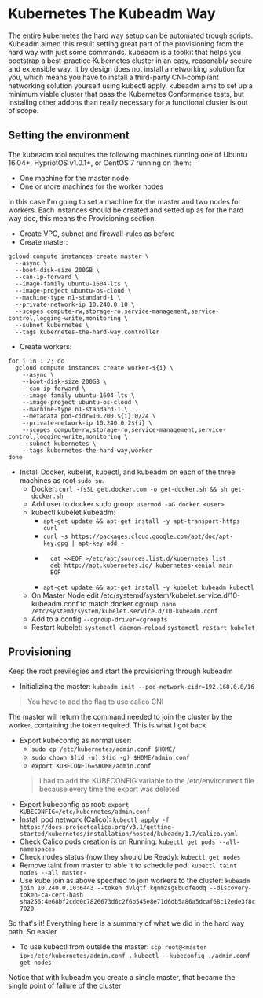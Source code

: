 # Kubernetes The Kubeadm Way

The entire kubernetes the hard way setup can be automated trough scripts. Kubeadm aimed this result setting great part of the provisioning from the hard way with just some commands.
kubeadm is a toolkit that helps you bootstrap a best-practice Kubernetes cluster in an easy, reasonably secure and extensible way.
It by design does not install a networking solution for you, which means you have to install a third-party CNI-compliant networking solution yourself using kubectl apply.
kubeadm aims to set up a minimum viable cluster that pass the Kubernetes Conformance tests, but installing other addons than really necessary for a functional cluster is out of scope.

## Setting the environment
The kubeadm tool requires the following machines running one of Ubuntu 16.04+, HypriotOS v1.0.1+, or CentOS 7 running on them: 
-	One machine for the master node
-	One or more machines for the worker nodes

In this case I'm going to set a machine for the master and two nodes for workers.
Each instances should be created and setted up as for the hard way doc, this means the Provisioning section.
- Create VPC, subnet and firewall-rules as before
- Create master: 
```
gcloud compute instances create master \
  --async \
  --boot-disk-size 200GB \
  --can-ip-forward \
  --image-family ubuntu-1604-lts \
  --image-project ubuntu-os-cloud \
  --machine-type n1-standard-1 \
  --private-network-ip 10.240.0.10 \
  --scopes compute-rw,storage-ro,service-management,service-control,logging-write,monitoring \
  --subnet kubernetes \
  --tags kubernetes-the-hard-way,controller
```
- Create workers: 
```
for i in 1 2; do
  gcloud compute instances create worker-${i} \
    --async \
    --boot-disk-size 200GB \
    --can-ip-forward \
    --image-family ubuntu-1604-lts \
    --image-project ubuntu-os-cloud \
    --machine-type n1-standard-1 \
    --metadata pod-cidr=10.200.${i}.0/24 \
    --private-network-ip 10.240.0.2${i} \
    --scopes compute-rw,storage-ro,service-management,service-control,logging-write,monitoring \
    --subnet kubernetes \
    --tags kubernetes-the-hard-way,worker
done
```

- Install Docker, kubelet, kubectl, and kubeadm on each of the three machines as root `sudo su`.
	- Docker: `curl -fsSL get.docker.com -o get-docker.sh && sh get-docker.sh`
	- Add user to docker sudo group: `usermod -aG docker <user>`
	- kubectl kubelet kubeadm:
		- `apt-get update && apt-get install -y apt-transport-https curl`
		- `curl -s https://packages.cloud.google.com/apt/doc/apt-key.gpg | apt-key add -`
		- ```
			cat <<EOF >/etc/apt/sources.list.d/kubernetes.list
			deb http://apt.kubernetes.io/ kubernetes-xenial main
			EOF
			```
		- `apt-get update && apt-get install -y kubelet kubeadm kubectl`
	- On Master Node edit /etc/systemd/system/kubelet.service.d/10-kubeadm.conf to match docker cgroup: `nano /etc/systemd/system/kubelet.service.d/10-kubeadm.conf`
	- Add to a config `--cgroup-driver=cgroupfs`
	- Restart kubelet: `systemctl daemon-reload` `systemctl restart kubelet` 


## Provisioning
Keep the root previlegies and start the provisioning through kubeadm

- Initializing the master: `kubeadm init --pod-network-cidr=192.168.0.0/16`
> You have to add the flag to use calico CNI

The master will return the command needed to join the cluster by the worker, containing the token required.
This is what I got back
- Export kubeconfig as normal user:
	- `sudo cp /etc/kubernetes/admin.conf $HOME/`
	- `sudo chown $(id -u):$(id -g) $HOME/admin.conf`
	- `export KUBECONFIG=$HOME/admin.conf`
	> I had to add the KUBECONFIG variable to the /etc/environment file because every time the export was deleted
- Export kubeconfig as root: `export KUBECONFIG=/etc/kubernetes/admin.conf`
- Install pod network (Calico): `kubectl apply -f https://docs.projectcalico.org/v3.1/getting-started/kubernetes/installation/hosted/kubeadm/1.7/calico.yaml`
- Check Calico pods creation is on Running: `kubectl get pods --all-namespaces`
- Check nodes status (now they should be Ready): `kubectl get nodes`
- Remove taint from master to able it to schedule pod: `kubectl taint nodes --all master-`
- Use kube join as above specified to join workers to the cluster: `kubeadm join 10.240.0.10:6443 --token dvlqtf.kqnmzsg8buofeodq --discovery-token-ca-cert-hash sha256:4e68bf2cdd0c7826673d6c2f6b545e8e71d6db5a86a5dcaf68c12ede3f8c7020`

So that's it! Everything here is a summary of what we did in the hard way path. So easier

- To use kubectl from outside the master: `scp root@<master ip>:/etc/kubernetes/admin.conf .` 
`kubectl --kubeconfig ./admin.conf get nodes`

Notice that with kubeadm you create a single master, that became the single point of failure of the cluster


